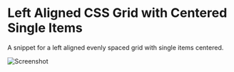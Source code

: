 # Left Aligned CSS Grid with Centered Single Items

A snippet for a left aligned evenly spaced grid with single items centered.

![Screenshot](https://github.com/daltonrowe/left-aligned-css-grid/blob/master/left-aligned-center-single/screenshot.png?raw=true)
